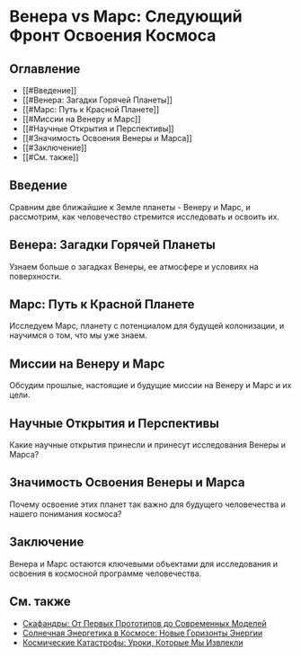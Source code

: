 # Венера vs Марс: Следующий Фронт Освоения Космоса

## Оглавление
- [[#Введение]]
- [[#Венера: Загадки Горячей Планеты]]
- [[#Марс: Путь к Красной Планете]]
- [[#Миссии на Венеру и Марс]]
- [[#Научные Открытия и Перспективы]]
- [[#Значимость Освоения Венеры и Марса]]
- [[#Заключение]]
- [[#См. также]]

## Введение
Сравним две ближайшие к Земле планеты - Венеру и Марс, и рассмотрим, как человечество стремится исследовать и освоить их.

## Венера: Загадки Горячей Планеты
Узнаем больше о загадках Венеры, ее атмосфере и условиях на поверхности.

## Марс: Путь к Красной Планете
Исследуем Марс, планету с потенциалом для будущей колонизации, и научимся о том, что мы уже знаем.

## Миссии на Венеру и Марс
Обсудим прошлые, настоящие и будущие миссии на Венеру и Марс и их цели.

## Научные Открытия и Перспективы
Какие научные открытия принесли и принесут исследования Венеры и Марса?

## Значимость Освоения Венеры и Марса
Почему освоение этих планет так важно для будущего человечества и нашего понимания космоса?

## Заключение
Венера и Марс остаются ключевыми объектами для исследования и освоения в космосной программе человечества.

## См. также
- [Скафандры: От Первых Прототипов до Современных Моделей](space-suits-from-prototypes-to-modern-models.md)
- [Солнечная Энергетика в Космосе: Новые Горизонты Энергии](solar-energy-in-space-new-frontiers-of-power.md)
- [Космические Катастрофы: Уроки, Которые Мы Извлекли](space-disasters-lessons-learned.md)
